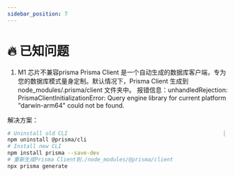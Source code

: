 ```yaml
---
sidebar_position: 7
---
```


# 🔥 已知问题

1. M1 芯片不兼容prisma
Prisma Client 是一个自动生成的数据库客户端，专为您的数据库模式量身定制。默认情况下，Prisma Client 生成到 node_modules/.prisma/client 文件夹中。
报错信息：unhandledRejection: PrismaClientInitializationError: Query engine library for current platform "darwin-arm64" could not be found.

解决方案：
```bash
# Uninstall old CLI                                                 │
npm uninstall @prisma/cli 
# Install new CLI    
npm install prisma --save-dev    
# 重新生成Prisma Client到./node_modules/@prisma/client 
npx prisma generate      
```